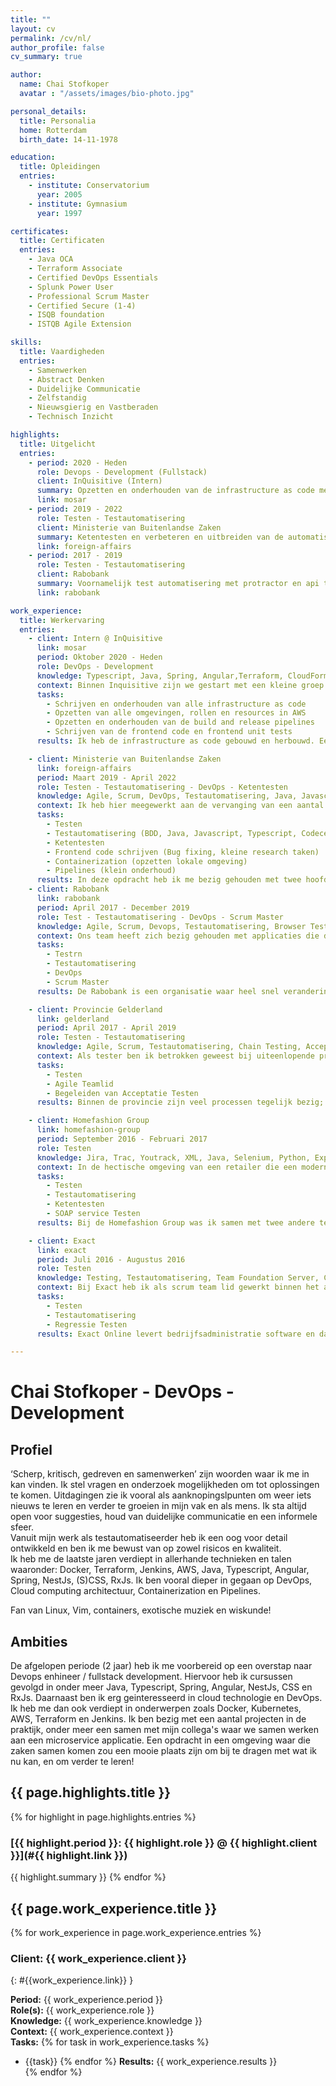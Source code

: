 ```yaml
---
title: ""
layout: cv
permalink: /cv/nl/
author_profile: false
cv_summary: true

author:
  name: Chai Stofkoper
  avatar : "/assets/images/bio-photo.jpg"

personal_details:
  title: Personalia
  home: Rotterdam
  birth_date: 14-11-1978

education:
  title: Opleidingen
  entries:
    - institute: Conservatorium
      year: 2005
    - institute: Gymnasium
      year: 1997

certificates:
  title: Certificaten
  entries:
    - Java OCA
    - Terraform Associate
    - Certified DevOps Essentials
    - Splunk Power User
    - Professional Scrum Master
    - Certified Secure (1-4)
    - ISQB foundation
    - ISTQB Agile Extension

skills:
  title: Vaardigheden
  entries:
    - Samenwerken
    - Abstract Denken
    - Duidelijke Communicatie
    - Zelfstandig
    - Nieuwsgierig en Vastberaden
    - Technisch Inzicht

highlights:
  title: Uitgelicht
  entries:
    - period: 2020 - Heden
      role: Devops - Development (Fullstack)
      client: InQuisitive (Intern)
      summary: Opzetten en onderhouden van de infrastructure as code met Terraform in AWS, zowel voor de app als voor Jenkins. Bouwen en onderhouden van de build en deploy pipeline in Jenkins (JcasC, JobDSL). Schrijven van de code voor de Angular frontend.
      link: mosar
    - period: 2019 - 2022
      role: Testen - Testautomatisering
      client: Ministerie van Buitenlandse Zaken
      summary: Ketentesten en verbeteren en uitbreiden van de automatische test suites voor de UI en de Api's.
      link: foreign-affairs
    - period: 2017 - 2019
      role: Testen - Testautomatisering
      client: Rabobank
      summary: Voornamelijk test automatisering met protractor en api tests met Java. Meewerken aan de migratie naar de cloud en zorg dragen voor monitoring en dashboarding met Splunk binnen ons team.
      link: rabobank

work_experience:
  title: Werkervaring
  entries:
    - client: Intern @ InQuisitive
      link: mosar
      period: Oktober 2020 - Heden
      role: DevOps - Development
      knowledge: Typescript, Java, Spring, Angular,Terraform, CloudFormation, Jenkins, Docker, Git, Agile Scrum.
      context: Binnen Inquisitive zijn we gestart met een kleine groep om ons om te scholen tot developer / DevOps engineer. Hiervoor hebben we tijd en mogelijkheden gekregen om cursussen te volgen en samen een project te doen. We bouwen een applicatie “Mosar” voor flashcards. De opzet is om zoveel mogelijk relevante technieken te gebruiken en er praktische ervaring mee op te doen en het leren te bekrachtigen.
      tasks:
        - Schrijven en onderhouden van alle infrastructure as code
        - Opzetten van alle omgevingen, rollen en resources in AWS
        - Opzetten en onderhouden van de build and release pipelines
        - Schrijven van de frontend code en frontend unit tests
      results: Ik heb de infrastructure as code gebouwd en herbouwd. Eerst heb ik gebruik gemaakt van AWS CloudFormation en later ben ik omgeschakeld naar Terraform. Dit behelst zowel de modules als de projects/ workspaces (die gekoppeld zijn aan workspaces in Terraform Cloud) die deze modules gebruiken. Alle resources zoals VPCs, ECS Clusters, EC2 Servers, secrets, ECR repositories, rollen en policies voor zowel Jenkins als voor de app worden hier onderhouden. Daarnaast heb ik ook alle pipelines gebouwd in Jenkins. Gebruik makend van JcasC en JobDSL om zoveel mogelijk alles as code te hebben en best practices te volgen. De build pipelines worden getriggered bij het openen van een PR. Ze bouwen de artifacts, runnen de tests en uploaden een image, dat gebouwd wordt met Kaniko, naar AWS s3. De deploy pipeline haalt dit weer op en voert Terraform code uit om een ECS Task te runnen binnen het bestaande cluster.<br>Hiernaast heb ik alle frontend code geschreven inclusief HTML, CSS, animations, en tests. Voor het backend werk werk ik nauw samen met mijn collegas in de vorm van pair programming en code reviews.

    - client: Ministerie van Buitenlandse Zaken
      link: foreign-affairs
      period: Maart 2019 - April 2022
      role: Testen - Testautomatisering - DevOps - Ketentesten
      knowledge: Agile, Scrum, DevOps, Testautomatisering, Java, Javascript, Typescript, Property Based Testen, Backend Testing, Frontend / Angular, Azure, Complex Chain, Codecept, Cypress
      context: Ik heb hier meegewerkt aan de vervanging van een aantal systemen waarmee het proces van visum aanvragen wordt behandeld. Het gaat hier om alles vanaf de aanvrager in elke uithoek van de wereld, via alle verschillende processen en rollen binnen buitenlandse zaken, naar een besluit tot uitgifte of afwijzing en het printen van de juiste waarde documenten en vastleggen in externe systemen. Dit zijn dan zowel systemen in het buitenland zoals het europees visum registratie systeem als het beschikbaar stellen van de informatie aan Nederlandse partijen zoals de IND of politie.
      tasks:
        - Testen
        - Testautomatisering (BDD, Java, Javascript, Typescript, Codecept, Cucumber, Cypress)
        - Ketentesten
        - Frontend code schrijven (Bug fixing, kleine research taken)
        - Containerization (opzetten lokale omgeving)
        - Pipelines (klein onderhoud)
      results: In deze opdracht heb ik me bezig gehouden met twee hoofdtaken. Enerzijds testautomatisering een impuls geven en anderzijds het opzetten en regisseren van de ketentest. Dit eerste heb ik gedaan door verbeteringen voor te stellen en uit te voeren voor de frontend e2e testen en anderzijds door integratie testen op te zettenwaarbij we op niveau van de api’s de functionaliteit testen. Voor de UI en e2e testen heb ik gewerkt aan het verbeteren en uitbreiden van de bestaande codecept (Javascript) testen en later aan het opzetten van Cypress icm Typescript. Bij de api tests heb ik ook property based testen geïntroduceerd om zo dekking te verhogen en specificaties te veralgemenen. Verder heb ik me bezig gehouden met het scherper krijgen van de acceptatie criteria om zo kwaliteit en testbaarheid in het hele proces en product te verbeteren. Het opzetten en uitvoeren van de ketentesten was een uitdaging vanwege de vele koppelingen met externe partijen in binnen en buitenland met elk hun eigen eisen en limieten naast onze eigen criteria.
    - client: Rabobank
      link: rabobank
      period: April 2017 - December 2019
      role: Test - Testautomatisering - DevOps - Scrum Master
      knowledge: Agile, Scrum, Devops, Testautomatisering, Browser Testing, Splunk, Java, Javascript, Backend Testing
      context: Ons team heeft zich bezig gehouden met applicaties die de marketeers in staat stellen om uitingen naar klanten zoveel mogelijk te personaliseren.
      tasks:
        - Testrn
        - Testautomatisering
        - DevOps
        - Scrum Master
      results: De Rabobank is een organisatie waar heel snel veranderingen plaats vinden, zowel in de manier van werken als in het complexe technische landschap. We hebben een aantal legacy-systemen onder ons beheer gehad, waarvoor ik een geautomatiseerde regressie suite heb geschreven. Het frame dat ik daarvoor schreef is ook door andere collega’s, binnen en buiten het team, gebruikt.<br>Ook hebben we nieuwe software geschreven die volgens de nieuwere architectuur standaarden naar de cloud (PCF op Azure) gebracht is. Tevens heb ik voor de applicaties monitoring dashboards gemaakt in Splunk, om zo snel en goed inzicht te hebben. Kritisch denken, assertief comminiceren en samenwerken is hierbij van groot belang om zo fouten en risico’s te vermijden voordat de daadwerkelijke bouw begint.

    - client: Provincie Gelderland
      link: gelderland
      period: April 2017 - April 2019
      role: Testen - Testautomatisering
      knowledge: Agile, Scrum, Testautomatisering, Chain Testing, Acceptance Testing, Migrations (Open Text and Sharepoint), Java, Selenium, Python
      context: Als tester ben ik betrokken geweest bij uiteenlopende projecten waaronder migratie van Open Text (Enterprise information management), en ontwikkeling van een nieuwe applicatie tbv subsidieverlening, migratie Sharepoint(2010-2013).
      tasks:
        - Testen
        - Agile Teamlid
        - Begeleiden van Acceptatie Testen
      results: Binnen de provincie zijn veel processen tegelijk bezig; het professionaliseren van het testen (waar men nu sinds een 2 jaar mee bezig is), onderhouden van oude systemen, ontwikkeling van nieuwe systememn en de overgang naar een regie- organisatie, waarbij alle IT geoutsourced wordt en de vraag om kwaliteitsbewaking des te groter. De uitdaging was erin om veel verschillende projecten en applicaties tegelijk te testen en in het oog te houden en tegelijkertijd wel echt in de diepte de systemen te kennen, die veelal legacy systemen zijn met (deels) ontbrekende documentatie. Ik heb mee mogen werken aan de projecten zelf, en ook aan de verbeterslag in het testproces waar het gaat om inzichtelijk maken van de verantwoordelijkheden, beschikbaarheid en beheer van omgevingen, en de mogelijkheden voor testautomatisering. Ook waar het de communicatie betreft, het samenbrengen van de ambtenaren met de ontwikkelteams en afstemmen van wensen en verwachtingen is hier een belangrijk deel van het werk geweest.

    - client: Homefashion Group
      link: homefashion-group
      period: September 2016 - Februari 2017
      role: Testen
      knowledge: Jira, Trac, Youtrack, XML, Java, Selenium, Python, Exploratory Testing
      context: In de hectische omgeving van een retailer die een moderniseringsslag wil en moet maken testen van zowel frontend (webshop) als legacy backend systemen (ERP, logistiek).
      tasks:
        - Testen
        - Testautomatisering
        - Ketentesten
        - SOAP service Testen
      results: Bij de Homefashion Group was ik samen met twee andere testers verantwoordelijk voor het testen van de Webshop die vernieuwd werd, nieuwe webshops die er bij kwamen, en als enige had ik ook de taak om het legacy ERP systeem (progress) te testen. Vooral dit laatste was een mooie uitdaging! Vanwege de vernieuwingen in productlijnen, transportlijnen en verkoopkanalen werd er constant aan dit systeem gewerkt. De applicatie leren kennen en zinnige uitspraken kunnen doen over de risico’s van het gedane werk was niet eenvoudig, maar binnen de organisatie waar hoge tijdsdruk op lag wel heel belangrijk. <br>Voor de webshops heb ik een testframework gebouwd in Java (met selenium) waar we samen met een van de andere testers onze scenario’s in schreven.

    - client: Exact
      link: exact
      period: Juli 2016 - Augustus 2016
      role: Testen
      knowledge: Testing, Testautomatisering, Team Foundation Server, C#, Selenium
      context: Bij Exact heb ik als scrum team lid gewerkt binnen het accounting-core team van Exact Online.
      tasks:
        - Testen
        - Testautomatisering
        - Regressie Testen
      results: Exact Online levert bedrijfsadministratie software en daarbinnen was ik deel van het team dat werkte aan de kern functionaliteit, accounting-core. De kwaliteits eisen liggen daar hoog en een kritische doortastende blik werd vereist. Ik heb door middel van enerzijds exploratory testen, en anderzijds automatiseren van regressie scenarios bijgedragen aan de opleveringen die we hebben gedaan. Daarnaast heb ik me bezig gehouden met het verbeteren van het scrum proces (mn User stories en acceptatie criteria).

---
```


# Chai Stofkoper - DevOps - Development

## Profiel

‘Scherp, kritisch, gedreven en samenwerken’ zijn woorden waar ik me in kan vinden. Ik stel vragen en onderzoek mogelijkheden om tot oplossingen te komen. Uitdagingen zie ik vooral als aanknopingslpunten om weer iets nieuws te leren en verder te groeien in mijn vak en als mens. Ik sta altijd open voor suggesties, houd van duidelijke communicatie en een informele sfeer. <br>Vanuit mijn werk als testautomatiseerder heb ik een oog voor detail ontwikkeld en ben ik me bewust van op zowel risicos en kwaliteit. <br>Ik heb me de laatste jaren verdiept in allerhande technieken en talen waaronder: Docker, Terraform, Jenkins, AWS, Java, Typescript, Angular, Spring, NestJs, (S)CSS, RxJs. Ik ben vooral dieper in gegaan op DevOps, Cloud computing architectuur, Containerization en Pipelines.

Fan van Linux, Vim, containers, exotische muziek en wiskunde!


## Ambities

De afgelopen periode (2 jaar) heb ik me voorbereid op een overstap naar Devops enhineer / fullstack development. Hiervoor heb ik cursussen gevolgd in onder meer Java, Typescript, Spring, Angular, NestJs, CSS en RxJs. Daarnaast ben ik erg geinteresseerd in cloud technologie en DevOps. Ik heb me dan ook verdiept in onderwerpen zoals Docker, Kubernetes, AWS, Terraform en Jenkins. Ik ben bezig met een aantal projecten in de praktijk, onder meer een samen met mijn collega's waar we samen werken aan een microservice applicatie. Een opdracht in een omgeving waar die zaken samen komen zou een mooie plaats zijn om bij te dragen met wat ik nu kan, en om verder te leren!

## {{ page.highlights.title }}
{% for highlight in page.highlights.entries %}
### [{{ highlight.period }}: {{ highlight.role }} @ {{ highlight.client }}](#{{ highlight.link }})
{{ highlight.summary }}
{% endfor %}
## {{ page.work_experience.title }}
{% for work_experience in page.work_experience.entries %}
### Client: {{ work_experience.client }}
{: #{{work_experience.link}} }

**Period:** {{ work_experience.period }} <br>
**Role(s):** {{ work_experience.role }} <br>
**Knowledge:** {{ work_experience.knowledge }} <br>
**Context:** {{ work_experience.context }} <br>
**Tasks:** {% for task in work_experience.tasks %}
 - {{task}}
     {% endfor %}
**Results:** {{ work_experience.results }} <br>
{% endfor %}
